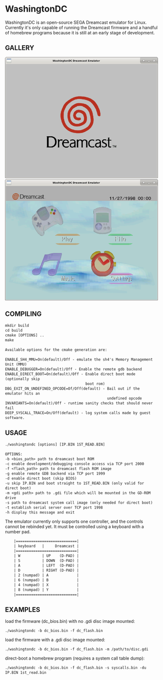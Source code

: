 # WashingtonDC

WashingtonDC is an open-source SEGA Dreamcast emulator for Linux.  Currently
it's only capable of running the Dreamcast firmware and a handful of homebrew
programs because it is still at an early stage of development.

## GALLERY
![Alt text](media/washingtondc_spiral_swirl.png "SEGA Dreamcast firmware")
![Alt text](media/bios_menu.png "The main menu from the SEGA Dreamcast's NTSC-U firmware")

## COMPILING
```
mkdir build
cd build
cmake [OPTIONS] ..
make

Available options for the cmake generation are:

ENABLE_SH4_MMU=On(default)/Off - emulate the sh4's Memory Management Unit (MMU)
ENABLE_DEBUGGER=On(default)/Off - Enable the remote gdb backend
ENABLE_DIRECT_BOOT=On(default)/Off - Enable direct boot mode (optionally skip
                                     boot rom)
DBG_EXIT_ON_UNDEFINED_OPCODE=Of/Off(default) - Bail out if the emulator hits an
                                               undefined opcode
INVARIANTS=On(default)/Off - runtime sanity checks that should never fail
DEEP_SYSCALL_TRACE=On/Off(default) - log system calls made by guest software.
```
## USAGE
```
./washingtondc [options] [IP.BIN 1ST_READ.BIN]

OPTIONS:
-b <bios_path> path to dreamcast boot ROM
-c enable development/debugging console access via TCP port 2000
-f <flash_path> path to dreamcast flash ROM image
-g enable remote GDB backend via TCP port 1999
-d enable direct boot (skip BIOS)
-u skip IP.BIN and boot straight to 1ST_READ.BIN (only valid for direct boot)
-m <gdi path> path to .gdi file which will be mounted in the GD-ROM drive
-s path to dreamcast system call image (only needed for direct boot)
-t establish serial server over TCP port 1998
-h display this message and exit

```
The emulator currently only supports one controller, and the controls cannot be
rebinded yet.  It must be controlled using a keyboard with a number pad.
```
    |============================|
    | keyboard   |     Dreamcast |
    |============================|
    | W          | UP    (D-PAD) |
    | S          | DOWN  (D-PAD) |
    | A          | LEFT  (D-PAD) |
    | D          | RIGHT (D-PAD) |
    | 2 (numpad) | A             |
    | 6 (numpad) | B             |
    | 4 (numpad) | X             |
    | 8 (numpad) | Y             |
    |============================|

```
## EXAMPLES
load the firmware (dc_bios.bin) with no .gdi disc image mounted:
```
./washingtondc -b dc_bios.bin -f dc_flash.bin
```
load the firmware with a .gdi disc image mounted:
```
./washingtondc -b dc_bios.bin -f dc_flash.bin -m /path/to/disc.gdi
```
direct-boot a homebrew program (requires a system call table dump):
```
./washingtondc -b dc_bios.bin -f dc_flash.bin -s syscalls.bin -du IP.BIN 1st_read.bin
```
